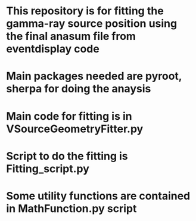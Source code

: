 # This repository is for fitting the gamma-ray source position using the final anasum file from eventdisplay code

# Main packages needed are pyroot, sherpa for doing the anaysis

# Main code for fitting is in VSourceGeometryFitter.py 
# Script to do the fitting is Fitting_script.py
# Some utility functions are contained in MathFunction.py script

